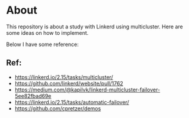 # About

This repository is about a study with Linkerd using multicluster. Here are some ideas on how to implement.

Below I have some reference:

## Ref:
- https://linkerd.io/2.15/tasks/multicluster/
- https://github.com/linkerd/website/pull/1762
- https://medium.com/@kapilvk/linkerd-multicluster-failover-5ee82fbad69e
- https://linkerd.io/2.15/tasks/automatic-failover/
- https://github.com/cpretzer/demos

